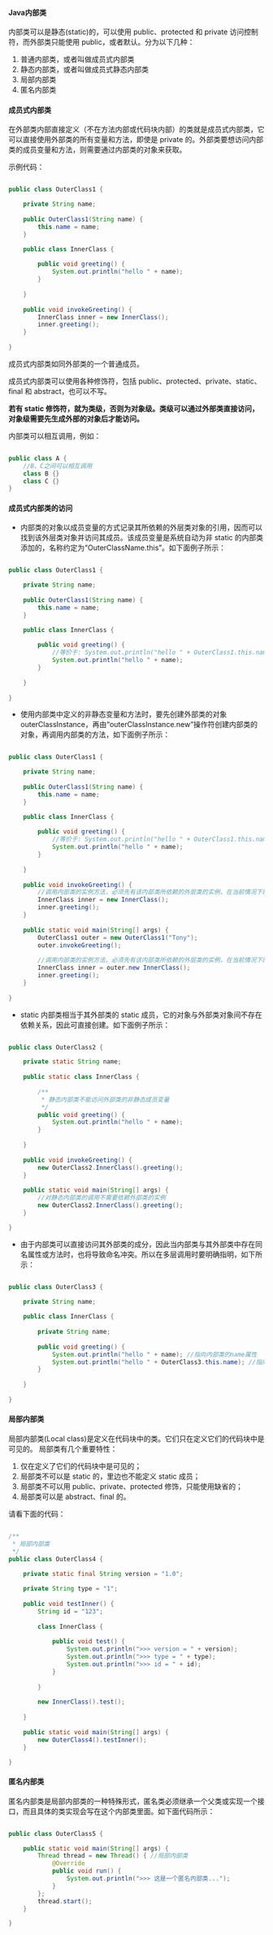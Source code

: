 #### Java内部类

内部类可以是静态(static)的，可以使用 public、protected 和 private 访问控制符，而外部类只能使用 public，或者默认。分为以下几种：  

1. 普通内部类，或者叫做成员式内部类
2. 静态内部类，或者叫做成员式静态内部类
3. 局部内部类
4. 匿名内部类

#### 成员式内部类

在外部类内部直接定义（不在方法内部或代码块内部）的类就是成员式内部类，它可以直接使用外部类的所有变量和方法，即使是 private 的。外部类要想访问内部类的成员变量和方法，则需要通过内部类的对象来获取。  

示例代码：  

```java

public class OuterClass1 {

	private String name;
	
	public OuterClass1(String name) {
		this.name = name;
	}

	public class InnerClass {
		
		public void greeting() {
			System.out.println("hello " + name);
		}
		
	}
	
	public void invokeGreeting() {
		InnerClass inner = new InnerClass();
		inner.greeting();
	}
	
}

```

成员式内部类如同外部类的一个普通成员。  

成员式内部类可以使用各种修饰符，包括 public、protected、private、static、final 和 abstract，也可以不写。  

**若有 static 修饰符，就为类级，否则为对象级。类级可以通过外部类直接访问，对象级需要先生成外部的对象后才能访问。**  

内部类可以相互调用，例如：  

```java

public class A {
	//B、C之间可以相互调用
	class B {}
	class C {}
}

```

#### 成员式内部类的访问

- 内部类的对象以成员变量的方式记录其所依赖的外层类对象的引用，因而可以找到该外层类对象并访问其成员。该成员变量是系统自动为非 static 的内部类添加的，名称约定为“OuterClassName.this”。如下面例子所示：  

```java

public class OuterClass1 {

	private String name;
	
	public OuterClass1(String name) {
		this.name = name;
	}

	public class InnerClass {
		
		public void greeting() {
			//等价于: System.out.println("hello " + OuterClass1.this.name);
			System.out.println("hello " + name);
		}
		
	}
	
}

```

- 使用内部类中定义的非静态变量和方法时，要先创建外部类的对象outerClassInstance，再由“outerClassInstance.new”操作符创建内部类的对象，再调用内部类的方法，如下面例子所示：  

```java

public class OuterClass1 {

	private String name;
	
	public OuterClass1(String name) {
		this.name = name;
	}

	public class InnerClass {
		
		public void greeting() {
			//等价于: System.out.println("hello " + OuterClass1.this.name);
			System.out.println("hello " + name);
		}
		
	}
	
	public void invokeGreeting() {
		//调用内部类的实例方法，必须先有该内部类所依赖的外层类的实例，在当前情况下即为this
		InnerClass inner = new InnerClass();
		inner.greeting();
	}
	
	public static void main(String[] args) {
		OuterClass1 outer = new OuterClass1("Tony");
		outer.invokeGreeting();
		
		//调用内部类的实例方法，必须先有该内部类所依赖的外层类的实例，在当前情况下即为outer
		InnerClass inner = outer.new InnerClass();
		inner.greeting();
	}
	
}

```

- static 内部类相当于其外部类的 static 成员，它的对象与外部类对象间不存在依赖关系，因此可直接创建。如下面例子所示：  

```java

public class OuterClass2 {

	private static String name;
	
	public static class InnerClass {
		
		/**
		 * 静态内部类不能访问外部类的非静态成员变量
		 */
		public void greeting() {
			System.out.println("hello " + name);
		}
		
	}
	
	public void invokeGreeting() {
		new OuterClass2.InnerClass().greeting();
	}
	
	public static void main(String[] args) {
		//对静态内部类的调用不需要依赖外部类的实例
		new OuterClass2.InnerClass().greeting();
	}

}

```

-  由于内部类可以直接访问其外部类的成分，因此当内部类与其外部类中存在同名属性或方法时，也将导致命名冲突。所以在多层调用时要明确指明，如下所示：  

```java

public class OuterClass3 {

	private String name;
	
	public class InnerClass {
		
		private String name;
		
		public void greeting() {
			System.out.println("hello " + name); //指向内部类的name属性
			System.out.println("hello " + OuterClass3.this.name); //指向外部类的name属性
		}
		
	}
	
}

```

#### 局部内部类

局部内部类(Local class)是定义在代码块中的类。它们只在定义它们的代码块中是可见的。
局部类有几个重要特性：  

1. 仅在定义了它们的代码块中是可见的；
2. 局部类不可以是 static 的，里边也不能定义 static 成员；
3. 局部类不可以用 public、private、protected 修饰，只能使用缺省的；
4. 局部类可以是 abstract、final 的。

请看下面的代码：  

```java

/**
 * 局部内部类
 */
public class OuterClass4 {

	private static final String version = "1.0";
	
	private String type = "1";
	
	public void testInner() {
		String id = "123";
		
		class InnerClass {
			
			public void test() {
				System.out.println(">>> version = " + version);
				System.out.println(">>> type = " + type);
				System.out.println(">>> id = " + id);
			}
			
		}
		
		new InnerClass().test();
		
	}
	
	public static void main(String[] args) {
		new OuterClass4().testInner();
	}

}

```

#### 匿名内部类

匿名内部类是局部内部类的一种特殊形式，匿名类必须继承一个父类或实现一个接口，而且具体的类实现会写在这个内部类里面。如下面代码所示：  

```java

public class OuterClass5 {

	public static void main(String[] args) {
		Thread thread = new Thread() { //局部内部类
			@Override
			public void run() {
				System.out.println(">>> 这是一个匿名内部类...");
			}
		};
		thread.start();
	}

}

```